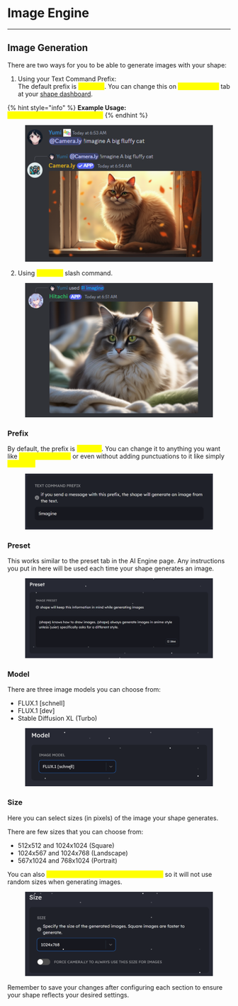 # Image Engine

***

## Image Generation

There are two ways for you to be able to generate images with your shape:

1. Using your Text Command Prefix:\
   The default prefix is <mark style="color:yellow;">**!imagine**</mark>. You can change this on <mark style="color:yellow;">**Image Engine**</mark> tab at your [shape dashboard](https://shapes.inc/explore).

{% hint style="info" %}
**Example Usage:**\
<mark style="color:yellow;">@Shape !imagine A big fluffy cat</mark>
{% endhint %}

<div align="left"><figure><img src="../../.gitbook/assets/image (124).png" alt=""><figcaption></figcaption></figure></div>

2. Using <mark style="color:yellow;">**/imagine**</mark> slash command.

<div align="left" data-full-width="false"><figure><img src="../../.gitbook/assets/image (123).png" alt=""><figcaption></figcaption></figure></div>



### Prefix

By default, the prefix is <mark style="color:yellow;">!imagine</mark>. You can change it to anything you want like <mark style="color:yellow;">!generate, !create</mark> or even without adding punctuations to it like simply <mark style="color:yellow;">generate.</mark>

<figure><img src="../../.gitbook/assets/image (1) (2).png" alt=""><figcaption></figcaption></figure>



### Preset

This works similar to the preset tab in the AI Engine page. Any instructions you put in here will be used each time your shape generates an image.&#x20;

<div align="left"><figure><img src="../../.gitbook/assets/image (125).png" alt=""><figcaption></figcaption></figure></div>



### Model

There are three image models you can choose from:&#x20;

* FLUX.1 \[schnell]
* FLUX.1 \[dev]
* Stable Diffusion XL (Turbo)

<figure><img src="../../.gitbook/assets/image (126).png" alt=""><figcaption></figcaption></figure>



### Size&#x20;

Here you can select sizes (in pixels) of the image your shape generates.&#x20;

There are few sizes that you can choose from:

* 512x512 and 1024x1024 (Square)
* 1024x567 and 1024x768 (Landscape)
* 567x1024 and 768x1024 (Portrait)

You can also <mark style="color:yellow;">**Force your shape to use a specific size**</mark> so it will not use random sizes when generating images.

<div align="left"><figure><img src="../../.gitbook/assets/image (127).png" alt=""><figcaption></figcaption></figure></div>



Remember to save your changes after configuring each section to ensure your shape reflects your desired settings.&#x20;
